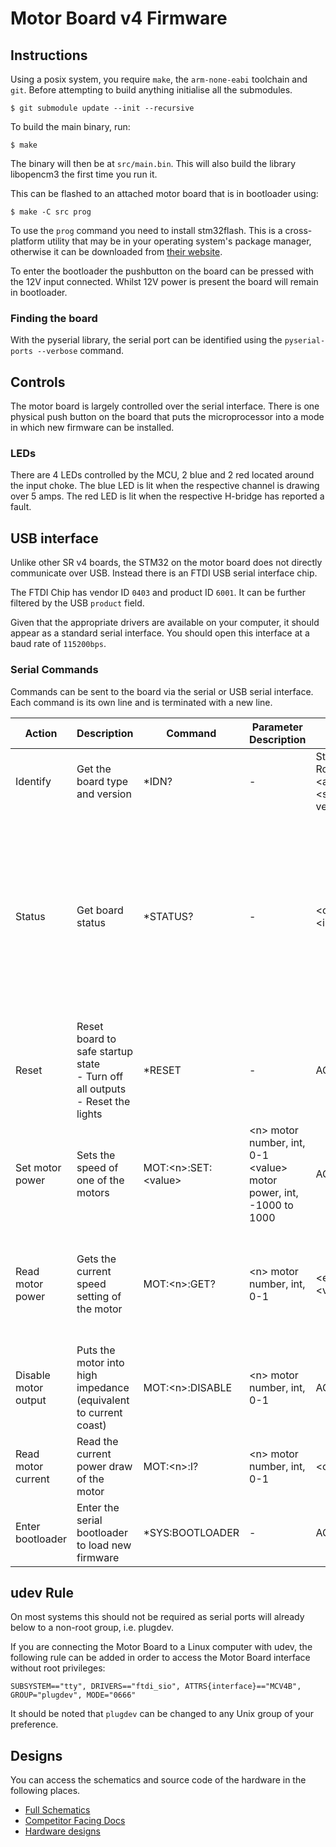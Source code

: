 Motor Board v4 Firmware
=======================

## Instructions

Using a posix system, you require `make`, the `arm-none-eabi` toolchain and `git`.
Before attempting to build anything initialise all the submodules.
```shell
$ git submodule update --init --recursive
```

To build the main binary, run:
```shell
$ make
```
The binary will then be at `src/main.bin`.
This will also build the library libopencm3 the first time you run it.

This can be flashed to an attached motor board that is in bootloader using:
```shell
$ make -C src prog
```
To use the `prog` command you need to install stm32flash. This is a cross-platform utility that may be in your operating system's package manager, otherwise it can be downloaded from [their website](https://sourceforge.net/p/stm32flash/wiki/Home/).

To enter the bootloader the pushbutton on the board can be pressed with the 12V input connected. Whilst 12V power is present the board will remain in bootloader.

### Finding the board

With the pyserial library, the serial port can be identified using the `pyserial-ports --verbose` command.

## Controls

The motor board is largely controlled over the serial interface. There is one physical push button on the board that puts the microprocessor into a mode in which new firmware can be installed.

### LEDs

There are 4 LEDs controlled by the MCU, 2 blue and 2 red located around the input choke.
The blue LED is lit when the respective channel is drawing over 5 amps.
The red LED is lit when the respective H-bridge has reported a fault.

## USB interface

Unlike other SR v4 boards, the STM32 on the motor board does not directly communicate over USB. Instead there is an FTDI USB serial interface chip.

The FTDI Chip has vendor ID `0403` and product ID `6001`. It can be further filtered by the USB `product` field.

Given that the appropriate drivers are available on your computer, it should appear as a standard serial interface. You should open this interface at a baud rate of `115200bps`.

### Serial Commands

Commands can be sent to the board via the serial or USB serial interface. Each command is its own line and is terminated with a new line.

Action | Description | Command | Parameter Description | Return | Return Parameters
--- | --- | --- | --- | --- | ---
Identify | Get the board type and version | *IDN? | - | Student Robotics:MBv4B:\<asset tag>:\<software version> | \<asset tag> <br>\<software version>
Status | Get board status | *STATUS? | - | \<output faults>:\<input voltage> | \<output faults> - a comma separated list of 1/0s indicating if an output driver has reported a fault  e.g. 1,0<br>\<input voltage> - voltage at 12V input in mV
Reset | Reset board to safe startup state<br>- Turn off all outputs<br>- Reset the lights | *RESET | - | ACK | -
Set motor power | Sets the speed of one of the motors | MOT:\<n>:SET:\<value> | \<n> motor number, int, 0-1<br>\<value> motor power, int, -1000 to 1000 | ACK | -
Read motor power | Gets the current speed setting of the motor | MOT:\<n>:GET? | \<n> motor number, int, 0-1 | \<enabled>:\<value> | \<enabled> motor enabled, int, 0-1 <br>\<value> motor power, int, -1000 to 1000"
Disable motor output | Puts the motor into high impedance (equivalent to current coast) | MOT:\<n>:DISABLE | \<n> motor number, int, 0-1 | ACK | -
Read motor current | Read the current power draw of the motor | MOT:\<n>:I? | \<n> motor number, int, 0-1 | \<current> | \<current> - current, int, measured in mA
Enter bootloader | Enter the serial bootloader to load new firmware | *SYS:BOOTLOADER | - | ACK | -

## udev Rule

On most systems this should not be required as serial ports will already below to a non-root group, i.e. plugdev.

If you are connecting the Motor Board to a Linux computer with udev, the following rule can be added in order to access
the Motor Board interface without root privileges:

`SUBSYSTEM=="tty", DRIVERS=="ftdi_sio", ATTRS{interface}=="MCV4B", GROUP="plugdev", MODE="0666"`

It should be noted that `plugdev` can be changed to any Unix group of your preference.

## Designs

You can access the schematics and source code of the hardware in the following places.
-   [Full Schematics](https://studentrobotics.org/docs/resources/kit/motor-schematic.pdf)
-   [Competitor Facing Docs](https://studentrobotics.org/docs/kit/motor_board)
-   [Hardware designs](https://github.com/srobo/motor-v4-hw)

